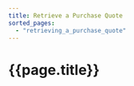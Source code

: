 ```yaml
---
title: Retrieve a Purchase Quote
sorted_pages:
  - "retrieving_a_purchase_quote"
---
```

# {{page.title}}

